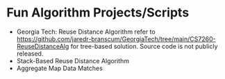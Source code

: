 # Fun Algorithm Projects/Scripts
* Georgia Tech: Reuse Distance Algorithm refer to https://github.com/jaredr-branscum/GeorgiaTech/tree/main/CS7260-ReuseDistanceAlg for tree-based solution. Source code is not publicly released.
* Stack-Based Reuse Distance Algorithm
* Aggregate Map Data Matches